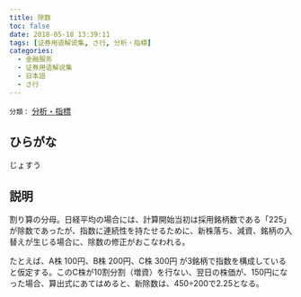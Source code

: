 ```yaml
---
title: 除数
toc: false
date: 2018-05-18 13:39:11
tags: [证券用语解说集, さ行, 分析・指標]
categories:
  - 金融服务
  - 证券用语解说集
  - 日本語
  - さ行
---
```


`分類：` [分析・指標](/tags/分析・指標/)

## ひらがな

じょすう

## 説明

割り算の分母。日経平均の場合には、計算開始当初は採用銘柄数である「225」が除数であったが、指数に連続性を持たせるために、新株落ち、減資、銘柄の入替えが生じる場合に、除数の修正がおこなわれる。

たとえば、A株 100円、B株 200円、C株 300円 が3銘柄で指数を構成していると仮定する。このC株が10割分割（増資）を行ない、翌日の株価が、150円になった場合、算出式にあてはめると、新除数は、450÷200で2.25となる。
